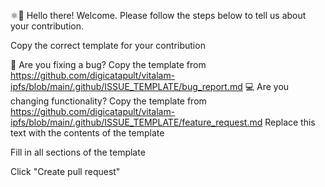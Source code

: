 ⚛👋 Hello there! Welcome. Please follow the steps below to tell us about your contribution.

Copy the correct template for your contribution

🐛 Are you fixing a bug? Copy the template from https://github.com/digicatapult/vitalam-ipfs/blob/main/.github/ISSUE_TEMPLATE/bug_report.md
💻 Are you changing functionality? Copy the template from https://github.com/digicatapult/vitalam-ipfs/blob/main/.github/ISSUE_TEMPLATE/feature_request.md
Replace this text with the contents of the template

Fill in all sections of the template

Click "Create pull request"

